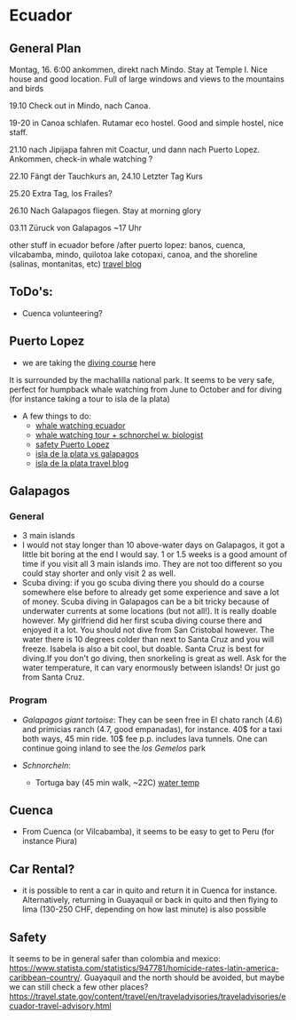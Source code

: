 # Ecuador

## General Plan 
Montag, 16. 6:00 ankommen, direkt nach Mindo. Stay at Temple I. Nice house and good location. Full of large windows and views to the mountains and birds

19.10 Check out in Mindo, nach Canoa.

19-20 in Canoa schlafen. Rutamar eco hostel. Good and simple hostel, nice staff.

21.10 nach Jipijapa fahren mit Coactur, und dann nach Puerto Lopez. Ankommen, check-in whale watching ?

22.10 Fängt der Tauchkurs an, 24.10 Letzter Tag Kurs

25.20 Extra Tag, los Frailes?

26.10 Nach Galapagos fliegen. Stay at morning glory

03.11 Züruck von Galapagos ~17 Uhr

other stuff in ecuador before /after puerto lopez: banos, cuenca, vilcabamba, mindo, quilotoa lake cotopaxi, canoa, and the shoreline (salinas, montanitas, etc) [travel blog](https://velvetescape.com/ten-places-you-should-not-miss-in-ecuador/)

## ToDo's: 
- Cuenca volunteering?

## Puerto Lopez
- we are taking the [diving course](https://www.maresecuador.com/diving-safaris) here

It is surrounded by the machalilla national park. It seems to be very safe, perfect for humpback whale watching from June to October and for diving (for instance taking a tour to isla de la plata)
- A few things to do:
    - [whale watching ecuador](https://www.voyagers.travel/blog/best-places-to-see-whales-ecuador)
    - [whale watching tour + schnorchel w. biologist](https://whalewatchingecuador.com/de/activity/70747/full-day-with-whales-ecuador-puerto-lopez)
    - [safety Puerto Lopez](https://www.reddit.com/r/ecuador/comments/uw5qqf/family_travel_safe_to_puerto_lopez/)
    - [isla de la plata vs galapagos](https://www.theguardian.com/travel/2010/nov/27/ecuador-wildlife-poor-mans-galapagos)
    - [isla de la plata travel blog](https://talesfromthelens.com/isla-de-la-plata-ecuador-bird-whale-watching/)
 

## Galapagos 

### General
- 3 main islands 
- I would not stay longer than 10 above-water days on Galapagos, it got a little bit boring at the end I would say. 1 or 1.5 weeks is a good amount of time if you visit all 3 main islands imo. They are not too different so you could stay shorter and only visit 2 as well.
- Scuba diving: if you go scuba diving there you should do a course somewhere else before to already get some experience and save a lot of money. Scuba diving in Galapagos can be a bit tricky because of underwater currents at some locations (but not all!). It is really doable however. My girlfriend did her first scuba diving course there and enjoyed it a lot. You should not dive from San Cristobal however. The water there is 10 degrees colder than next to Santa Cruz and you will freeze. Isabela is also a bit cool, but doable. Santa Cruz is best for diving.If you don't go diving, then snorkeling is great as well. Ask for the water temperature, it can vary enormously between islands! Or just go from Santa Cruz.

### Program 
- *Galapagos giant tortoise*: They can be seen free in El chato ranch (4.6) and primicias ranch (4.7, good empanadas), for instance. 40$ for a taxi both ways, 45 min ride. 10$ fee p.p. includes lava tunnels. One can continue going inland to see the *los Gemelos* park

- *Schnorcheln*:
	- Tortuga bay (45 min walk, ~22C) [water temp](https://www.surf-forecast.com/breaks/Tortuga-Bay-1/seatemp)
	
		
## Cuenca
- From Cuenca (or Vilcabamba), it seems to be easy to get to Peru (for instance Piura)

## Car Rental?

- it is possible to rent a car in quito and return it in Cuenca for instance. Alternatively, returning in Guayaquil or back in quito and then flying to lima (130-250 CHF, depending on how last minute) is also possible

## Safety

It seems to be in general safer than colombia and mexico: https://www.statista.com/statistics/947781/homicide-rates-latin-america-caribbean-country/. Guayaquil and the north should be avoided, but maybe we can still check a few other places? https://travel.state.gov/content/travel/en/traveladvisories/traveladvisories/ecuador-travel-advisory.html
